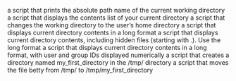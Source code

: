 a script that prints the absolute path name of the current working directory
a script that displays the contents list of your current directory
a script that changes the working directory to the user’s home directory
a script that displays current directory contents in a long format
a script that displays current directory contents, including hidden files (starting with .). Use the long format
a script that displays current directory contents in a long format, with user and group IDs displayed numerically
a script that creates a directory named my_first_directory in the /tmp/ directory
a script that moves the file betty from /tmp/ to /tmp/my_first_directory
